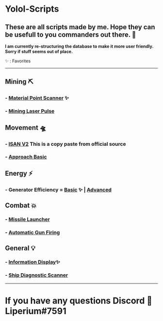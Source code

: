 # Yolol-Scripts
## These are all scripts made by me. Hope they can be usefull to you commanders out there. 🚀

**I am currently re-structuring the database to make it more user friendly. Sorry if stuff seems out of place.**

✨ : Favorites

---
## Mining ⛏

### - [Material Point Scanner](/MaterialPointScanner.md/) ✨
<!-- 
MARKDOWN-AUTO-DOCS:START (CODE:src=./src/MaterialPointScanner.yolol)>
MARKDOWN-AUTO-DOCS:END
-->
### - [Mining Laser Pulse](/MiningLaserPulse.md/)
<!-- 
### - []() 
-->

## Movement 🛸

### - [ISAN V2](/src/IsanV2.yolol/) This is a copy paste from official source
### - [Approach Basic](/ApproachBasicBETA.md/)
<!-- 
### - []() 
-->

## Energy ⚡

### - **Generator Efficiency** = [Basic](/src/GeneratorEfficiencyBasic.yolol/) ✨ | [Advanced](/src/GeneratorEfficiencyAdvanced.yolol/)
<!-- 
### - []() 
-->

## Combat 💥

### - [Missile Launcher](/MissileLauncher.md/)
### - [Automatic Gun Firing](/src/AutoGun.yolol/) 
<!-- 
### - []() 
-->

## General 💡

### - [Information Display](/src/InformationDisplay.yolol/)✨
### - [Ship Diagnostic Scanner](/ShipDiagnosticScanner.md/)
<!-- 
### - []() 
-->
---
# If you have any questions Discord 👾 Liperium#7591